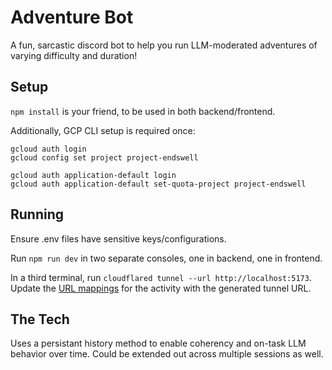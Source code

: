 # Adventure Bot

A fun, sarcastic discord bot to help you run LLM-moderated adventures of varying difficulty and duration!

## Setup
`npm install` is your friend, to be used in both backend/frontend.

Additionally, GCP CLI setup is required once:
````
gcloud auth login
gcloud config set project project-endswell

gcloud auth application-default login
gcloud auth application-default set-quota-project project-endswell
````

## Running
Ensure .env files have sensitive keys/configurations.

Run `npm run dev` in two separate consoles, one in backend, one in frontend.

In a third terminal, run `cloudflared tunnel --url http://localhost:5173`. Update the [URL mappings](https://discord.com/developers/applications/1243418395379105842/embedded/url-mappings) for the activity with the generated tunnel URL.

## The Tech

Uses a persistant history method to enable coherency and on-task LLM behavior over time. Could be extended out across multiple sessions as well.